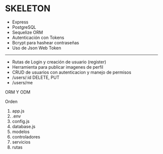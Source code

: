 # SKELETON

- Express
- PostgreSQL
- Sequelize ORM 
- Autenticación con Tokens
- Bcrypt para hashear contraseñas
- Uso de Json Web Token

---

- Rutas de Login y creación de usuario (register)
- Herramienta para publicar imagenes de perfil
- CRUD de usuarios con autenticacion y manejo de permisos
- /users/:id DELETE, PUT
- /users/me

ORM Y ODM

Orden
1. app.js
2. .env
3. config.js
4. database.js
5. modelos
6. controladores
7. servicios
8. rutas